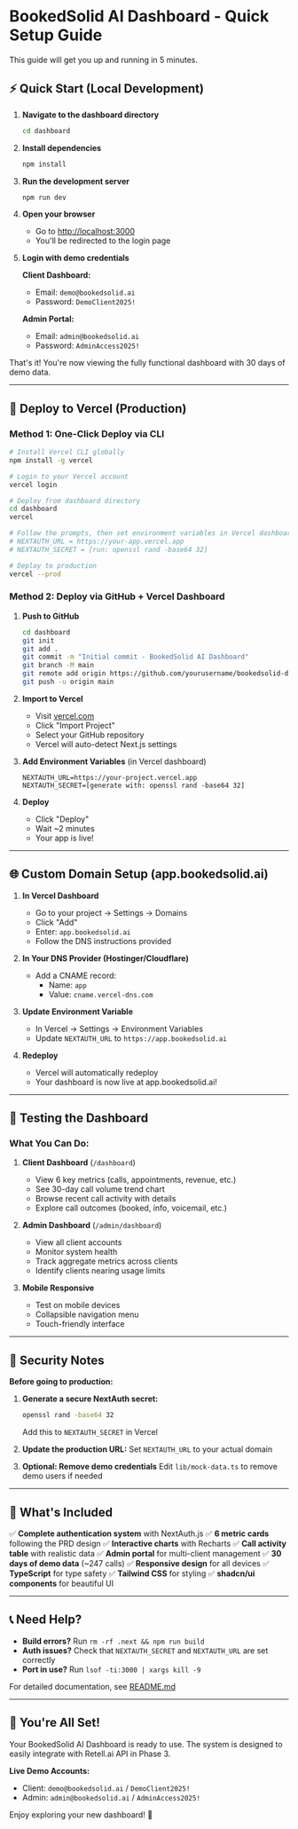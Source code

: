 # BookedSolid AI Dashboard - Quick Setup Guide

This guide will get you up and running in 5 minutes.

## ⚡ Quick Start (Local Development)

1. **Navigate to the dashboard directory**
   ```bash
   cd dashboard
   ```

2. **Install dependencies**
   ```bash
   npm install
   ```

3. **Run the development server**
   ```bash
   npm run dev
   ```

4. **Open your browser**
   - Go to [http://localhost:3000](http://localhost:3000)
   - You'll be redirected to the login page

5. **Login with demo credentials**

   **Client Dashboard:**
   - Email: `demo@bookedsolid.ai`
   - Password: `DemoClient2025!`

   **Admin Portal:**
   - Email: `admin@bookedsolid.ai`
   - Password: `AdminAccess2025!`

That's it! You're now viewing the fully functional dashboard with 30 days of demo data.

---

## 🚀 Deploy to Vercel (Production)

### Method 1: One-Click Deploy via CLI

```bash
# Install Vercel CLI globally
npm install -g vercel

# Login to your Vercel account
vercel login

# Deploy from dashboard directory
cd dashboard
vercel

# Follow the prompts, then set environment variables in Vercel dashboard:
# NEXTAUTH_URL = https://your-app.vercel.app
# NEXTAUTH_SECRET = [run: openssl rand -base64 32]

# Deploy to production
vercel --prod
```

### Method 2: Deploy via GitHub + Vercel Dashboard

1. **Push to GitHub**
   ```bash
   cd dashboard
   git init
   git add .
   git commit -m "Initial commit - BookedSolid AI Dashboard"
   git branch -M main
   git remote add origin https://github.com/yourusername/bookedsolid-dashboard.git
   git push -u origin main
   ```

2. **Import to Vercel**
   - Visit [vercel.com](https://vercel.com)
   - Click "Import Project"
   - Select your GitHub repository
   - Vercel will auto-detect Next.js settings

3. **Add Environment Variables** (in Vercel dashboard)
   ```
   NEXTAUTH_URL=https://your-project.vercel.app
   NEXTAUTH_SECRET=[generate with: openssl rand -base64 32]
   ```

4. **Deploy**
   - Click "Deploy"
   - Wait ~2 minutes
   - Your app is live!

---

## 🌐 Custom Domain Setup (app.bookedsolid.ai)

1. **In Vercel Dashboard**
   - Go to your project → Settings → Domains
   - Click "Add"
   - Enter: `app.bookedsolid.ai`
   - Follow the DNS instructions provided

2. **In Your DNS Provider (Hostinger/Cloudflare)**
   - Add a CNAME record:
     - Name: `app`
     - Value: `cname.vercel-dns.com`

3. **Update Environment Variable**
   - In Vercel → Settings → Environment Variables
   - Update `NEXTAUTH_URL` to `https://app.bookedsolid.ai`

4. **Redeploy**
   - Vercel will automatically redeploy
   - Your dashboard is now live at app.bookedsolid.ai!

---

## 📱 Testing the Dashboard

### What You Can Do:

1. **Client Dashboard** (`/dashboard`)
   - View 6 key metrics (calls, appointments, revenue, etc.)
   - See 30-day call volume trend chart
   - Browse recent call activity with details
   - Explore call outcomes (booked, info, voicemail, etc.)

2. **Admin Dashboard** (`/admin/dashboard`)
   - View all client accounts
   - Monitor system health
   - Track aggregate metrics across clients
   - Identify clients nearing usage limits

3. **Mobile Responsive**
   - Test on mobile devices
   - Collapsible navigation menu
   - Touch-friendly interface

---

## 🔐 Security Notes

**Before going to production:**

1. **Generate a secure NextAuth secret:**
   ```bash
   openssl rand -base64 32
   ```
   Add this to `NEXTAUTH_SECRET` in Vercel

2. **Update the production URL:**
   Set `NEXTAUTH_URL` to your actual domain

3. **Optional: Remove demo credentials**
   Edit `lib/mock-data.ts` to remove demo users if needed

---

## 🎯 What's Included

✅ **Complete authentication system** with NextAuth.js
✅ **6 metric cards** following the PRD design
✅ **Interactive charts** with Recharts
✅ **Call activity table** with realistic data
✅ **Admin portal** for multi-client management
✅ **30 days of demo data** (~247 calls)
✅ **Responsive design** for all devices
✅ **TypeScript** for type safety
✅ **Tailwind CSS** for styling
✅ **shadcn/ui components** for beautiful UI

---

## 📞 Need Help?

- **Build errors?** Run `rm -rf .next && npm run build`
- **Auth issues?** Check that `NEXTAUTH_SECRET` and `NEXTAUTH_URL` are set correctly
- **Port in use?** Run `lsof -ti:3000 | xargs kill -9`

For detailed documentation, see [README.md](./README.md)

---

## 🎉 You're All Set!

Your BookedSolid AI Dashboard is ready to use. The system is designed to easily integrate with Retell.ai API in Phase 3.

**Live Demo Accounts:**
- Client: `demo@bookedsolid.ai` / `DemoClient2025!`
- Admin: `admin@bookedsolid.ai` / `AdminAccess2025!`

Enjoy exploring your new dashboard! 🚀
